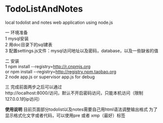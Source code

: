 TodoListAndNotes
================


local todolist and  notes web application using node.js

一 环境准备<BR>
1 mysql安装<br>
2 用doc目录下的sql建表<br>
3 配置settings.js文件：mysql访问地址以及密码，database，以及一些缺省的值<br>

二 安装<br>
1  npm install --registry=http://r.cnpmjs.org <br>
or npm install --registry=http://registry.npm.taobao.org
<br>
2  node app.js or supervisor app.js for debug<br>

三 完成前面两步之后可以通过<br>
  http://localhost:8000/访问，默认不开启密码访问，只能本机访问（限制127.0.0.1的ip访问）



<Strong>使用说明</Strong>
目前页面部分todolist以及notes需要自己用html语法调整输出格式
为了显示格式化文字或者代码，可以使用pre 或者 xmp（最好）标签
